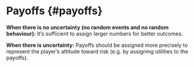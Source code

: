 # Payoffs {#payoffs}

**When there is no uncertainty (no random events and no random behaviour):** It’s sufficient to assign larger numbers for better outcomes.

**When there is uncertainty:** Payoffs should be assigned more precisely to represent the player’s attitude toward risk (e.g. by assigning utilities to the payoffs).